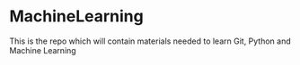 # MachineLearning
This is the repo which will contain materials needed to learn Git, Python and Machine Learning 
